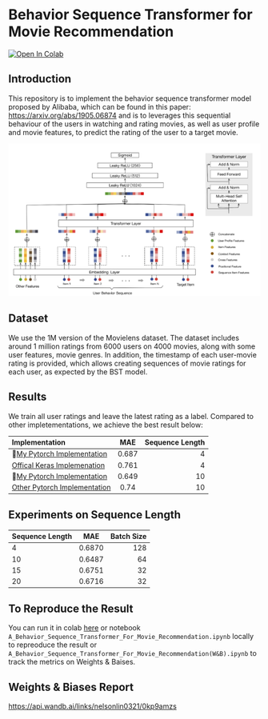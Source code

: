 # Behavior Sequence Transformer for Movie Recommendation

[![Open In Colab](https://colab.research.google.com/assets/colab-badge.svg)](https://colab.research.google.com/drive/1jpzsW0R74cVwyCHgG4A4cG2_fajmb8bI)

## Introduction

This repository is to implement the behavior sequence transformer model proposed by Alibaba, which can be found in this paper: https://arxiv.org/abs/1905.06874
and is to leverages this sequential behaviour of the users in watching and rating movies, as well as user profile and movie features, to predict the rating of the user to a target movie.

![](images/bst.png "BST MODEL ARCHITECTURE")


## Dataset
We use the 1M version of the Movielens dataset. The dataset includes around 1 million ratings from 6000 users on 4000 movies, along with some user features, movie genres. In addition, the timestamp of each user-movie rating is provided, which allows creating sequences of movie ratings for each user, as expected by the BST model.


## Results
We train all user ratings and leave the latest rating as a label. Compared to  other impletementations, we achieve the best result below:

| Implementation |  MAE  | Sequence Length |
| :------ | :---: | ---: |
|  :rocket:[My Pytorch Implementation](https://github.com/Nelsonlin0321/ml-behavior-sequence-transformer-for-movie-recommendation)    | 0.687  | 4 |
| [Offical Keras Implemenation ](https://keras.io/examples/structured_data/movielens_recommendations_transformers/)   | 0.761  | 4 |
|  :rocket:[My Pytorch Implementation](https://github.com/Nelsonlin0321/ml-behavior-sequence-transformer-for-movie-recommendation)    | 0.649 | 10 |
| [Other Pytorch Implementation](https://github.com/jiwidi/Behavior-Sequence-Transformer-Pytorch)    | 0.74  | 10 |



## Experiments on Sequence Length

| Sequence Length |  MAE  | Batch Size |
| :------ | :---: | ---: |
| 4     |  0.6870  |128|
| 10    | 0.6487  | 64|
| 15    | 0.6751 | 32|
| 20    | 0.6716  |32|



## To Reproduce the Result 

You can run it in colab [here](https://colab.research.google.com/drive/1jpzsW0R74cVwyCHgG4A4cG2_fajmb8bI) or notebook `A_Behavior_Sequence_Transformer_For_Movie_Recommendation.ipynb` locally to repreoduce the result or `A_Behavior_Sequence_Transformer_For_Movie_Recommendation(W&B).ipynb` to track the metrics on Weights & Baises.

## Weights & Biases Report 

https://api.wandb.ai/links/nelsonlin0321/0kp9amzs